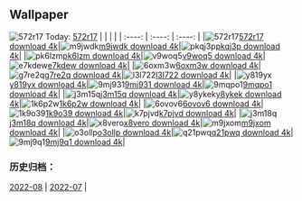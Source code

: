 ## Wallpaper
![572r17](https://w.wallhaven.cc/full/57/wallhaven-572r17.jpg) Today: [572r17](https://th.wallhaven.cc/small/57/572r17.jpg)
|      |      |      |
| :----: | :----: | :----: |
|![572r17](https://th.wallhaven.cc/small/57/572r17.jpg)[572r17 download 4k](https://wallhaven.cc/w/572r17)|![m9jwdk](https://th.wallhaven.cc/small/m9/m9jwdk.jpg)[m9jwdk download 4k](https://wallhaven.cc/w/m9jwdk)|![pkqj3p](https://th.wallhaven.cc/small/pk/pkqj3p.jpg)[pkqj3p download 4k](https://wallhaven.cc/w/pkqj3p)|
|![pk6lzm](https://th.wallhaven.cc/small/pk/pk6lzm.jpg)[pk6lzm download 4k](https://wallhaven.cc/w/pk6lzm)|![v9woq5](https://th.wallhaven.cc/small/v9/v9woq5.jpg)[v9woq5 download 4k](https://wallhaven.cc/w/v9woq5)|![e7kdew](https://th.wallhaven.cc/small/e7/e7kdew.jpg)[e7kdew download 4k](https://wallhaven.cc/w/e7kdew)|
|![6oxm3w](https://th.wallhaven.cc/small/6o/6oxm3w.jpg)[6oxm3w download 4k](https://wallhaven.cc/w/6oxm3w)|![g7re2q](https://th.wallhaven.cc/small/g7/g7re2q.jpg)[g7re2q download 4k](https://wallhaven.cc/w/g7re2q)|![l3l722](https://th.wallhaven.cc/small/l3/l3l722.jpg)[l3l722 download 4k](https://wallhaven.cc/w/l3l722)|
|![y819yx](https://th.wallhaven.cc/small/y8/y819yx.jpg)[y819yx download 4k](https://wallhaven.cc/w/y819yx)|![9mj931](https://th.wallhaven.cc/small/9m/9mj931.jpg)[9mj931 download 4k](https://wallhaven.cc/w/9mj931)|![9mqpo1](https://th.wallhaven.cc/small/9m/9mqpo1.jpg)[9mqpo1 download 4k](https://wallhaven.cc/w/9mqpo1)|
|![j3m15q](https://th.wallhaven.cc/small/j3/j3m15q.jpg)[j3m15q download 4k](https://wallhaven.cc/w/j3m15q)|![y8ykek](https://th.wallhaven.cc/small/y8/y8ykek.jpg)[y8ykek download 4k](https://wallhaven.cc/w/y8ykek)|![1k6p2w](https://th.wallhaven.cc/small/1k/1k6p2w.jpg)[1k6p2w download 4k](https://wallhaven.cc/w/1k6p2w)|
|![6ovov6](https://th.wallhaven.cc/small/6o/6ovov6.jpg)[6ovov6 download 4k](https://wallhaven.cc/w/6ovov6)|![1k9o39](https://th.wallhaven.cc/small/1k/1k9o39.jpg)[1k9o39 download 4k](https://wallhaven.cc/w/1k9o39)|![k7pjvd](https://th.wallhaven.cc/small/k7/k7pjvd.jpg)[k7pjvd download 4k](https://wallhaven.cc/w/k7pjvd)|
|![j3m18q](https://th.wallhaven.cc/small/j3/j3m18q.jpg)[j3m18q download 4k](https://wallhaven.cc/w/j3m18q)|![x8vero](https://th.wallhaven.cc/small/x8/x8vero.jpg)[x8vero download 4k](https://wallhaven.cc/w/x8vero)|![m9jxom](https://th.wallhaven.cc/small/m9/m9jxom.jpg)[m9jxom download 4k](https://wallhaven.cc/w/m9jxom)|
|![o3ollp](https://th.wallhaven.cc/small/o3/o3ollp.jpg)[o3ollp download 4k](https://wallhaven.cc/w/o3ollp)|![q21pwq](https://th.wallhaven.cc/small/q2/q21pwq.jpg)[q21pwq download 4k](https://wallhaven.cc/w/q21pwq)|![9mj9q1](https://th.wallhaven.cc/small/9m/9mj9q1.jpg)[9mj9q1 download 4k](https://wallhaven.cc/w/9mj9q1)|

### 历史归档：
[2022-08](https://github.com/april-projects/april-wallpaper/tree/main/picture/2022-08/) | [2022-07](https://github.com/april-projects/april-wallpaper/tree/main/picture/2022-07/) | 